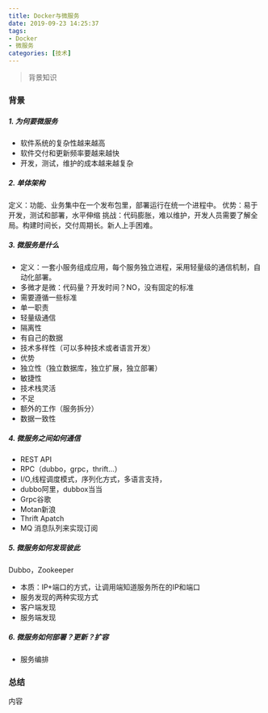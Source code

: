 ```yaml
---
title: Docker与微服务
date: 2019-09-23 14:25:37
tags: 
- Docker
- 微服务
categories: [技术]
---
```


> 背景知识

### 背景
##### 1. 为何要微服务
- 软件系统的复杂性越来越高
- 软件交付和更新频率要越来越快
- 开发，测试，维护的成本越来越复杂
##### 2. 单体架构
定义：功能、业务集中在一个发布包里，部署运行在统一个进程中。
优势：易于开发，测试和部署，水平伸缩
挑战：代码膨胀，难以维护，开发人员需要了解全局。构建时间长，交付周期长。新人上手困难。
##### 3. 微服务是什么
- 定义：一套小服务组成应用，每个服务独立进程，采用轻量级的通信机制，自动化部署。
- 多微才是微：代码量？开发时间？NO，没有固定的标准
- 需要遵循一些标准
 - 单一职责
 - 轻量级通信
 - 隔离性
 - 有自己的数据
 - 技术多样性（可以多种技术或者语言开发）
- 优势
 - 独立性（独立数据库，独立扩展，独立部署）
 - 敏捷性
 - 技术栈灵活
- 不足
 - 额外的工作（服务拆分）
 - 数据一致性

##### 4. 微服务之间如何通信
- REST API
- RPC（dubbo，grpc，thrift...）
 - I/O,线程调度模式，序列化方式，多语言支持，
 - dubbo阿里，dubbox当当
 - Grpc谷歌
 - Motan新浪
 - Thrift Apatch
- MQ 消息队列来实现订阅


##### 5. 微服务如何发现彼此
Dubbo，Zookeeper
- 本质：IP+端口的方式，让调用端知道服务所在的IP和端口
- 服务发现的两种实现方式 
 - 客户端发现
 - 服务端发现

##### 6. 微服务如何部署？更新？扩容
- 服务编排


### 总结
内容